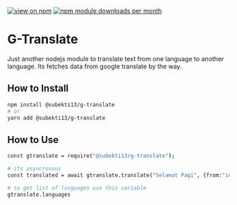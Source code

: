 [![view on npm](http://img.shields.io/npm/v/@subekti13/g-translate.svg)](https://www.npmjs.org/package/@subekti13/g-translate)
[![npm module downloads per month](http://img.shields.io/npm/dm/@subekti13/g-translate.svg)](https://www.npmjs.org/package/@subekti13/g-translate)
# G-Translate
Just another nodejs module to translate text from one language to another language. Its fetches data from google translate by the way.

## How to Install
```bash
npm install @subekti13/g-translate
# or
yarn add @subekti13/g-translate
```

## How to Use
```bash
const gtranslate = require("@subekti13/g-translate");

# its asyncronous
const translated = await gtranslate.translate("Selamat Pagi", {from:"id", to: "en"});

# to get list of languages use this variable
gtranslate.languages
```

